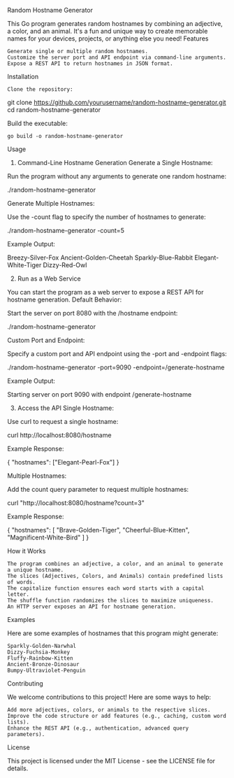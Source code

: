Random Hostname Generator

This Go program generates random hostnames by combining an adjective, a color, and an animal. It's a fun and unique way to create memorable names for your devices, projects, or anything else you need!
Features

    Generate single or multiple random hostnames.
    Customize the server port and API endpoint via command-line arguments.
    Expose a REST API to return hostnames in JSON format.

Installation

    Clone the repository:

git clone https://github.com/yourusername/random-hostname-generator.git
cd random-hostname-generator

Build the executable:

    go build -o random-hostname-generator

Usage
1. Command-Line Hostname Generation
Generate a Single Hostname:

Run the program without any arguments to generate one random hostname:

./random-hostname-generator

Generate Multiple Hostnames:

Use the -count flag to specify the number of hostnames to generate:

./random-hostname-generator -count=5

Example Output:

Breezy-Silver-Fox
Ancient-Golden-Cheetah
Sparkly-Blue-Rabbit
Elegant-White-Tiger
Dizzy-Red-Owl

2. Run as a Web Service

You can start the program as a web server to expose a REST API for hostname generation.
Default Behavior:

Start the server on port 8080 with the /hostname endpoint:

./random-hostname-generator

Custom Port and Endpoint:

Specify a custom port and API endpoint using the -port and -endpoint flags:

./random-hostname-generator -port=9090 -endpoint=/generate-hostname

Example Output:

Starting server on port 9090 with endpoint /generate-hostname

3. Access the API
Single Hostname:

Use curl to request a single hostname:

curl http://localhost:8080/hostname

Example Response:

{
    "hostnames": ["Elegant-Pearl-Fox"]
}

Multiple Hostnames:

Add the count query parameter to request multiple hostnames:

curl "http://localhost:8080/hostname?count=3"

Example Response:

{
    "hostnames": [
        "Brave-Golden-Tiger",
        "Cheerful-Blue-Kitten",
        "Magnificent-White-Bird"
    ]
}

How it Works

    The program combines an adjective, a color, and an animal to generate a unique hostname.
    The slices (Adjectives, Colors, and Animals) contain predefined lists of words.
    The capitalize function ensures each word starts with a capital letter.
    The shuffle function randomizes the slices to maximize uniqueness.
    An HTTP server exposes an API for hostname generation.

Examples

Here are some examples of hostnames that this program might generate:

    Sparkly-Golden-Narwhal
    Dizzy-Fuchsia-Monkey
    Fluffy-Rainbow-Kitten
    Ancient-Bronze-Dinosaur
    Bumpy-Ultraviolet-Penguin

Contributing

We welcome contributions to this project! Here are some ways to help:

    Add more adjectives, colors, or animals to the respective slices.
    Improve the code structure or add features (e.g., caching, custom word lists).
    Enhance the REST API (e.g., authentication, advanced query parameters).

License

This project is licensed under the MIT License - see the LICENSE file for details.
